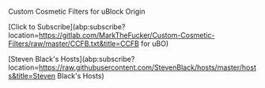 Custom Cosmetic Filters for uBlock Origin

[Click to Subscribe](abp:subscribe?location=https://gitlab.com/MarkTheFucker/Custom-Cosmetic-Filters/raw/master/CCFB.txt&title=CCFB for uBO)

[Steven Black's Hosts](abp:subscribe?location=https://raw.githubusercontent.com/StevenBlack/hosts/master/hosts&title=Steven Black's Hosts)